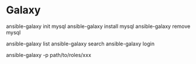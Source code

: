 # Galaxy

ansible-galaxy init mysql
ansible-galaxy install mysql
ansible-galaxy remove mysql

ansible-galaxy list
ansible-galaxy search
ansible-galaxy login

ansible-galaxy -p path/to/roles/xxx